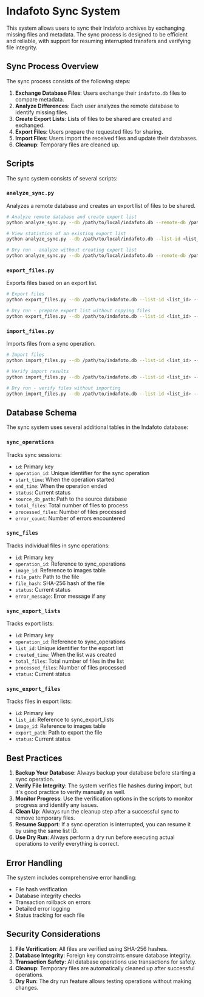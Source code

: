 # Indafoto Sync System

This system allows users to sync their Indafoto archives by exchanging missing files and metadata. The sync process is designed to be efficient and reliable, with support for resuming interrupted transfers and verifying file integrity.

## Sync Process Overview

The sync process consists of the following steps:

1. **Exchange Database Files**: Users exchange their `indafoto.db` files to compare metadata.
2. **Analyze Differences**: Each user analyzes the remote database to identify missing files.
3. **Create Export Lists**: Lists of files to be shared are created and exchanged.
4. **Export Files**: Users prepare the requested files for sharing.
5. **Import Files**: Users import the received files and update their databases.
6. **Cleanup**: Temporary files are cleaned up.

## Scripts

The sync system consists of several scripts:

### `analyze_sync.py`

Analyzes a remote database and creates an export list of files to be shared.

```bash
# Analyze remote database and create export list
python analyze_sync.py --db /path/to/local/indafoto.db --remote-db /path/to/remote/indafoto.db

# View statistics of an existing export list
python analyze_sync.py --db /path/to/local/indafoto.db --list-id <list_id>

# Dry run - analyze without creating export list
python analyze_sync.py --db /path/to/local/indafoto.db --remote-db /path/to/remote/indafoto.db --dry-run
```

### `export_files.py`

Exports files based on an export list.

```bash
# Export files
python export_files.py --db /path/to/indafoto.db --list-id <list_id> --output-dir /path/to/export/dir

# Dry run - prepare export list without copying files
python export_files.py --db /path/to/indafoto.db --list-id <list_id> --output-dir /path/to/export/dir --dry-run
```

### `import_files.py`

Imports files from a sync operation.

```bash
# Import files
python import_files.py --db /path/to/indafoto.db --list-id <list_id> --import-dir /path/to/import/dir

# Verify import results
python import_files.py --db /path/to/indafoto.db --list-id <list_id> --verify

# Dry run - verify files without importing
python import_files.py --db /path/to/indafoto.db --list-id <list_id> --import-dir /path/to/import/dir --dry-run
```

## Database Schema

The sync system uses several additional tables in the Indafoto database:

### `sync_operations`

Tracks sync sessions:
- `id`: Primary key
- `operation_id`: Unique identifier for the sync operation
- `start_time`: When the operation started
- `end_time`: When the operation ended
- `status`: Current status
- `source_db_path`: Path to the source database
- `total_files`: Total number of files to process
- `processed_files`: Number of files processed
- `error_count`: Number of errors encountered

### `sync_files`

Tracks individual files in sync operations:
- `id`: Primary key
- `operation_id`: Reference to sync_operations
- `image_id`: Reference to images table
- `file_path`: Path to the file
- `file_hash`: SHA-256 hash of the file
- `status`: Current status
- `error_message`: Error message if any

### `sync_export_lists`

Tracks export lists:
- `id`: Primary key
- `operation_id`: Reference to sync_operations
- `list_id`: Unique identifier for the export list
- `created_time`: When the list was created
- `total_files`: Total number of files in the list
- `processed_files`: Number of files processed
- `status`: Current status

### `sync_export_files`

Tracks files in export lists:
- `id`: Primary key
- `list_id`: Reference to sync_export_lists
- `image_id`: Reference to images table
- `export_path`: Path to export the file
- `status`: Current status

## Best Practices

1. **Backup Your Database**: Always backup your database before starting a sync operation.
2. **Verify File Integrity**: The system verifies file hashes during import, but it's good practice to verify manually as well.
3. **Monitor Progress**: Use the verification options in the scripts to monitor progress and identify any issues.
4. **Clean Up**: Always run the cleanup step after a successful sync to remove temporary files.
5. **Resume Support**: If a sync operation is interrupted, you can resume it by using the same list ID.
6. **Use Dry Run**: Always perform a dry run before executing actual operations to verify everything is correct.

## Error Handling

The system includes comprehensive error handling:
- File hash verification
- Database integrity checks
- Transaction rollback on errors
- Detailed error logging
- Status tracking for each file

## Security Considerations

1. **File Verification**: All files are verified using SHA-256 hashes.
2. **Database Integrity**: Foreign key constraints ensure database integrity.
3. **Transaction Safety**: All database operations use transactions for safety.
4. **Cleanup**: Temporary files are automatically cleaned up after successful operations.
5. **Dry Run**: The dry run feature allows testing operations without making changes. 